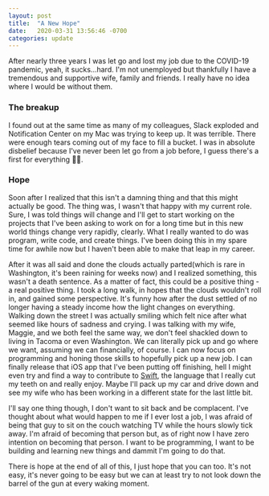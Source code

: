 ```yaml
---
layout: post
title:  "A New Hope"
date:   2020-03-31 13:56:46 -0700
categories: update
---
```

After nearly three years I was let go and lost my job due to the COVID-19 pandemic, yeah, it sucks...hard.
I'm not unemployed but thankfully I have a tremendous and supportive wife, family and friends. I really have no idea where I would be without them.

### The breakup
I found out at the same time as many of my colleagues, Slack exploded and Notification Center on my Mac was trying to keep up. It was terrible.
There were enough tears coming out of my face to fill a bucket. I was in absolute disbelief because I've never been let go from a job before, I guess there's a first for everything 🤷‍♂️.

### Hope
Soon after I realized that this isn't a damning thing and that this might actually be good. The thing was, I wasn't that happy with my current role.
Sure, I was told things will change and I'll get to start working on the projects that I've been asking to work on for a long time but in this new world things change very rapidly, clearly.
What I really wanted to do was program, write code, and create things. I've been doing this in my spare time for awhile now but I haven't been able to make that leap in my career.

After it was all said and done the clouds actually parted(which is rare in Washington, it's been raining for weeks now) and I realized something, this wasn't a death sentence.
As a matter of fact, this could be a positive thing - a real positive thing. I took a long walk, in hopes that the clouds wouldn't roll in, and gained some perspective. It's funny how after the dust settled of no longer
having a steady income how the light changes on everything. Walking down the street I was actually smiling which felt nice after what seemed like hours of sadness and crying. I was talking with my wife, Maggie, and we both feel the same way,
we don't feel shackled down to living in Tacoma or even Washington. We can literally pick up and go where we want, assuming we can financially, of course.
I can now focus on programming and honing those skills to hopefully pick up a new job.
I can finally release that iOS app that I've been putting off finishing, hell I might even try and find a way to contribute to [Swift](https://swift.org), the language that I really cut my teeth on and really enjoy.
Maybe I'll pack up my car and drive down and see my wife who has been working in a different state for the last little bit.

I'll say one thing though, I don't want to sit back and be complacent. I've thought about what would happen to me if I ever lost a job, I was afraid of being that guy to sit on the couch watching TV while the hours slowly tick away.
I'm afraid of becoming that person but, as of right now I have zero intention on becoming that person. I want to be programming, I want to be building and learning new things and dammit I'm going to do that.

There is hope at the end of all of this, I just hope that you can too. It's not easy, it's never going to be easy but we can at least try to not look down the barrel of the gun at every waking moment.


[jekyll-docs]: https://jekyllrb.com/docs/home
[jekyll-gh]:   https://github.com/jekyll/jekyll
[jekyll-talk]: https://talk.jekyllrb.com/
